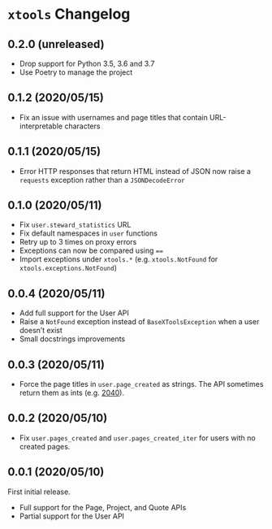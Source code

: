 # `xtools` Changelog

## 0.2.0 (unreleased)

* Drop support for Python 3.5, 3.6 and 3.7
* Use Poetry to manage the project

## 0.1.2 (2020/05/15)

* Fix an issue with usernames and page titles that contain URL-interpretable
  characters

## 0.1.1 (2020/05/15)

* Error HTTP responses that return HTML instead of JSON now raise a `requests`
  exception rather than a `JSONDecodeError`

## 0.1.0 (2020/05/11)

* Fix `user.steward_statistics` URL
* Fix default namespaces in `user` functions
* Retry up to 3 times on proxy errors
* Exceptions can now be compared using `==`
* Import exceptions under `xtools.*` (e.g. `xtools.NotFound` for `xtools.exceptions.NotFound`)

## 0.0.4 (2020/05/11)

* Add full support for the User API
* Raise a `NotFound` exception instead of `BaseXToolsException` when a user
  doesn’t exist
* Small docstrings improvements

## 0.0.3 (2020/05/11)

* Force the page titles in `user.page_created` as strings. The API sometimes
  return them as ints (e.g. [2040][]).

[2040]: https://fr.wikipedia.org/wiki/2040

## 0.0.2 (2020/05/10)

* Fix `user.pages_created` and `user.pages_created_iter` for users with no
  created pages.

## 0.0.1 (2020/05/10)

First initial release.

* Full support for the Page, Project, and Quote APIs
* Partial support for the User API
